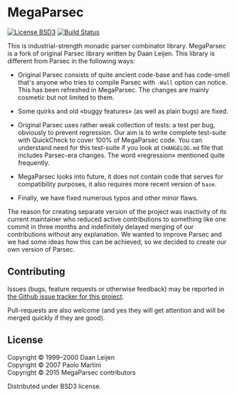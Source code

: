 # MegaParsec

[![License BSD3](https://img.shields.io/badge/license-BSD3-brightgreen.svg)](http://opensource.org/licenses/BSD-3-Clause)
[![Build Status](https://travis-ci.org/mrkkrp/megaparsec.svg?branch=master)](https://travis-ci.org/mrkkrp/megaparsec)

This is industrial-strength monadic parser combinator library. MegaParsec is
a fork of original Parsec library written by Daan Leijen. This library is
different from Parsec in the following ways:

* Original Parsec consists of quite ancient code-base and has code-smell
  that's anyone who tries to compile Parsec with `-Wall` option can
  notice. This has been refreshed in MegaParsec. The changes are mainly
  cosmetic but not limited to them.

* Some quirks and old «buggy features» (as well as plain bugs) are fixed.

* Original Parsec uses rather weak collection of tests: a test per bug,
  obviously to prevent regression. Our aim is to write complete test-suite
  with QuickCheck to cover 100% of MegaParsec code. You can understand need
  for this test-suite if you look at `CHANGELOG.md` file that includes
  Parsec-era changes. The word «regression» mentioned quite frequently.

* MegaParsec looks into future, it does not contain code that serves for
  compatibility purposes, it also requires more recent version of `base`.

* Finally, we have fixed numerous typos and other minor flaws.

The reason for creating separate version of the project was inactivity of
its current maintainer who reduced active contributions to something like
one commit in three months and indefinitely delayed merging of our
contributions without any explanation. We wanted to improve Parsec and we
had some ideas how this can be achieved, so we decided to create our own
version of Parsec.

## Contributing

Issues (bugs, feature requests or otherwise feedback) may be reported in
[the Github issue tracker for this project](https://github.com/mrkkrp/megaparsec/issues).

Pull-requests are also welcome (and yes they will get attention and will be
merged quickly if they are good).

## License

Copyright © 1999–2000 Daan Leijen<br>
Copyright © 2007 Paolo Martini<br>
Copyright © 2015 MegaParsec contributors

Distributed under BSD3 license.
